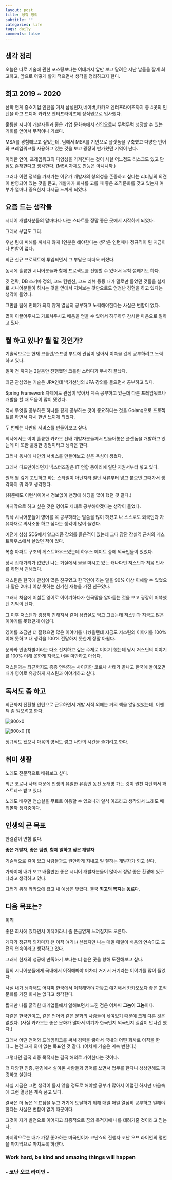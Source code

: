 ```yaml
---
layout: post
title: 생각 정리
subtitle: ""
categories: life
tags: daily
comments: false
---
```


## 생각 정리

오늘은 따로 기술에 관한 포스팅보다는 여태까지 앞만 보고 달려온 지난 날들을 짧게 회고하고, 앞으로 어떻게 할지 적으면서 생각을 정리하고자 한다.

## 회고 2019 ~ 2020

산학 연계 중소기업 인턴을 거쳐 삼성전자,네이버,카카오 엔터프라이즈까지 총 4곳의 인턴을 하고 드디어 카카오 엔터프라이즈에 정직원으로 입사했다.

훌륭한 시니어 개발자들과 좋은 기업 문화속에서 신입으로써 무럭무럭 성장할 수 있는 기회를 얻어서 무척이나 기쁘다.

MSA를 경험해보고 싶었는데, 팀에서 MSA를 기반으로 플랫폼을 구축했고 다양한 언어와 프레임워크를 사용하고 있는 것을 보고 굉장히 반가웠던 기억이 난다.

이러한 언어, 프레임워크의 다양성을 가져간다는 것이 사실 어느정도 리스크도 있고 단점도 존재한다고 생각한다. (MSA 자체도 만능은 아니니까.)

그러나 이런 정책을 가져가는 이유가 개발자의 창의성을 존중하고 싶다는 리더님의 의견이 반영되어 있는 것을 듣고, 개발자가 회사를 고를 때 좋은 조직문화를 갖고 있는지 여부가 얼마나 중요한지 다시금 느끼게 되었다.

## 요즘 드는 생각들

시니어 개발자분들의 말마따나 나는 스타트를 정말 좋은 곳에서 시작하게 되었다.

그래서 부담도 크다.

우선 팀에 피해를 끼치지 않게 1인분은 해야한다는 생각은 인턴때나 정규직이 된 지금이나 변함이 없다.

최근 신규 프로젝트에 투입되면서 그 부담은 더더욱 커졌다.

동시에 훌륭한 시니어분들과 함께 프로젝트를 진행할 수 있어서 무척 설레기도 하다.

깃 전략, DB 스키마 정의, 코드 컨벤션, 코드 리뷰 등등 내가 말로만 들었던 것들을 실제로 시니어분들이 하시는 것을 옆에서 지켜보는 것만으로도 엄청난 경험을 하고 있다는 생각이 들었다.

그만큼 팀에 민폐가 되지 않게 열심히 공부하고 노력해야한다는 사실은 변함이 없다.

많이 이끌어주시고 가르쳐주시고 배움을 얻을 수 있어서 하루하루 감사한 마음으로 일하고 있다.

## 뭘 하고 있나? 뭘 할 것인가?

기술적으로는 현재 코틀린/스프링 부트에 관심이 많아서 이쪽을 깊게 공부하려고 노력하고 있다.

얼마 전 까지는 2달동안 진행했던 코틀린 스터디가 무사히 끝났다.

최근 관심있는 기술은 JPA인데 백기선님의 JPA 강의를 들으면서 공부하고 있다.

Spring Framework 자체에도 관심이 많아서 계속 공부하고 있는데 다른 프레임워크나 개발을 할 때 도움이 많이 됐었다.

역시 무엇을 공부하든 하나를 깊게 공부하는 것이 중요하다는 것을 Golang으로 프로젝트를 하면서 다시 한번 느끼게 되었다.

두 번째는 나만의 서비스를 만들어보고 싶다.

회사에서는 이미 훌륭한 카카오 선배 개발자분들께서 만들어놓은 플랫폼을 개발하고 있는데 이 또한 훌륭한 경험이라고 생각은 한다.

그러나 동시에 나만의 서비스를 만들어보고 싶은 욕심이 생겼다.

그래서 디프만이라던지 넥스터즈같은 IT 연합 동아리에 일단 지원서부터 넣고 있다.

원래 뭘 깊게 고민하고 하는 스타일이 아닌지라 일단 서류부터 넣고 붙으면 그때가서 생각하지 뭐 라고 생각했다. 

(취준때도 이런식이어서 정보없이 맨땅에 헤딩을 많이 했던 것 같다.)

마지막으로 하고 싶은 것은 영어도 제대로 공부해야겠다는 생각이 들었다. 

워낙 시니어분들이 영어를 꼭 공부하라는 말씀을 많이 하셨고 나 스스로도 외국인과 자유자재로 의사소통 하고 싶다는 생각이 많이 들었다.

예전에 삼성 SDS에서 알고리즘 강의를 들은적이 있는데 그때 잠깐 잠실역 근처의 게스트하우스에서 살았던 적이 있다.

복층 아파트 구조의 게스트하우스였는데 하우스 메이트 중에 외국인들이 있었다.

당시 겁대가리가 없었던 나는 거실에서 물을 마시고 있는 캐나다인 저스틴과 처음 인사를 하면서 친해졌다.

저스틴은 한국에 관심이 많은 친구였고 한국인이 하는 말을 90% 이상 이해할 수 있었으나 말은 2마디 이상 못하는 신기한 재능을 가진 친구였다.

그래서 처음에 어설픈 영어로 이야기하다가 한국말을 알아듣는 것을 보고 굉장히 머쓱했던 기억이 난다.

그 이후 저스틴과 굉장히 친해져서 같이 삼겹살도 먹고 그랬는데 저스틴과 지금도 많은 이야기를 못했던게 아쉽다.

영어를 조금만 더 잘했으면 많은 이야기를 나눴을텐데 지금도 저스틴의 이야기를 100% 이해 못하고 내 생각을 100% 전달하지 못한게 정말 아쉽다.

문화와 인종차별이라는 다소 진지하고 깊은 주제로 이야기 했는데 당시 저스틴의 이야기를 100% 이해 못한게 지금도 너무 미안하고 아쉽다.

저스틴과는 최근까지도 종종 연락하는 사이지만 코로나 사태가 끝나고 한국에 돌아오면 내가 영어로 유창하게 저스틴과 이야기하고 싶다.

## 독서도 좀 하고

최근까지 전환형 인턴으로 근무하면서 개발 서적 외에는 거의 책을 않읽었었는데, 이젠 책 좀 읽으려고 한다.

![800x0](https://user-images.githubusercontent.com/43809168/83892778-1b166780-a78a-11ea-93dd-a764fd2c6cf2.jpeg)

![800x0 (1)](https://user-images.githubusercontent.com/43809168/83892914-3f724400-a78a-11ea-99a9-9a1e659e925f.jpeg)

정규직도 됐으니 마음의 양식도 쌓고 나만의 시간을 즐기려고 한다.

## 취미 생활

노래도 전문적으로 배워보고 싶다.

최근 코로나 사태 때문에 인생의 유일한 유흥인 동전 노래방 가는 것이 원천 차단되서 꽤 스트레스 받고 있다.

노래도 배우면 연습실을 무료로 이용할 수 있으니까 일석 이조라고 생각되서 노래도 배워볼까 생각중이다.

## 인생의 큰 목표

한결같이 변함 없다.

**좋은 개발자**, **좋은 팀원**, **함께 일하고 싶은 개발자**

기술적으로 깊이 있고 사람들과도 원만하게 지내고 일 잘하는 개발자가 되고 싶다.

가까이에 내가 보고 배울만한 좋은 시니어 개발자분들이 많아서 정말 좋은 환경에 있구나라고 생각하고 있다.

그러기 위해 카카오에 왔고 내 예상은 맞았다. 결국 **최고의 복지는 동료**다.

## 다음 목표는?

**이직**

좋은 회사에 있다면서 이직이라니 좀 뜬금없게 느껴질지도 모른다.

게다가 정규직 되자마자 왠 이직 얘기냐 싶겠지만 나는 매일 매일이 배움의 연속이고 도전의 연속이라고 생각하고 있다.

그래서 현재의 성공에 만족하기 보다는 더 높은 곳을 향해 도전해보고 싶다.

팀의 시니어분들에게 국내에서 이직해봐야 어차피 거기서 거기라는 이야기를 많이 들었다.

사실 내가 생각해도 어차피 한국에서 이직해봐야 까놓고 얘기해서 카카오보다 좋은 조직문화를 가진 회사는 없다고 생각한다.

짧지만 나름 굵직한 대기업들에서 일해보면서 느낀 점은 어차피 **그놈이 그놈**이다.

다같은 한국인이고, 같은 언어와 같은 문화의 사람들이 섞여있기 때문에 크게 다른 것은 없었다. (사실 카카오는 좋은 문화가 많아서 여기가 한국인지 외국인지 실감이 안나긴 했다.)

그래서 어떤 언어와 프레임워크를 써서 경력을 쌓아서 국내의 어떤 회사로 이직을 한다... 는건 크게 의미 없는 목표인 것 같다. (어차피 기술은 계속 변한다.)

그렇다면 결국 최종 목적지는 결국 해외로 가야한다는 것이다.

더 다양한 인종, 환경에서 살아온 사람들과 영어를 쓰면서 업무를 한다니 상상만해도 짜릿하고 설렌다.

사실 지금은 그런 생각이 들지 않을 정도로 해야할 공부가 많아서 어렵긴 하지만 마음속에 그런 열정은 계속 품고 있다.

결국은 더 높은 목표점을 두고 거기에 도달하기 위해 매일 매일 열심히 공부하고 일해야한다는 사실은 변함이 없기 때문이다.

그것이 자기 발전으로 이어지고 최종적으로 꿈의 목적지에 나를 데려가줄 것이라고 믿는다.

마지막으로는 내가 가장 좋아하는 미국인이자 코난쇼의 진행자 코난 오브 라이언의 명언을 마지막으로 마치도록 하겠다.

### Work hard, be kind and amazing things will happen

### - 코난 오브 라이언 - 


